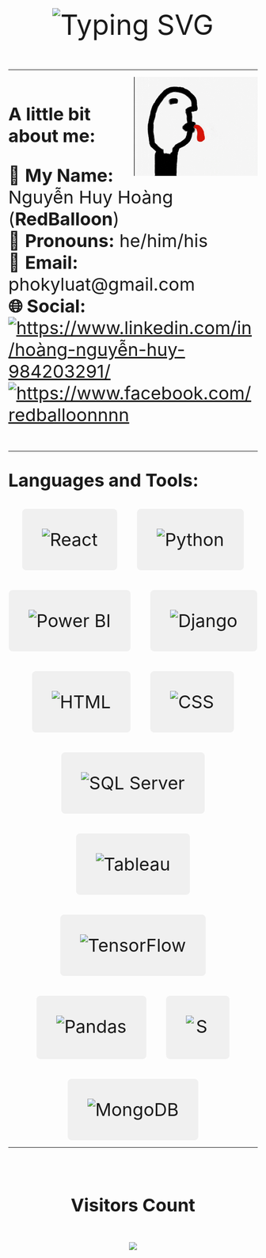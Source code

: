<p align="center" style="font-size: 56px;">
  <img src="https://readme-typing-svg.demolab.com?font=Fira+Code&weight=500&size=56&duration=4000&pause=1000&color=FF5733&center=true&vCenter=true&width=1000&height=120&lines=Hi+there%2C+I'm+RedBalloon+🎈;Welcome+to+my+profile!" alt="Typing SVG">
</p>

---

<img align="right" alt="Nguyễn Huy Hoàng" src="https://github.com/RedBallooon/RedBalloon/blob/70410fc9b264743dd15be5f6c6a09b38f1617432/img/Balloon_GIF.gif" width="250px" height="200"/>
</br>

<p style="font-size: 36px;"><strong>A little bit about me:</strong></p>
<ul style="list-style-type: none; padding: 0; font-size: 36px; margin: 20px 0;">
  <li style="font-size: 36px;">🌟 <strong>My Name:</strong> Nguyễn Huy Hoàng (<strong>RedBalloon</strong>)</li>
  <li style="font-size: 36px;">🌈 <strong>Pronouns:</strong> he/him/his</li>
  <li style="font-size: 36px;">📧 <strong>Email:</strong> phokyluat@gmail.com</li>
  <li style="font-size: 36px;"><strong>🌐 Social:</strong>
    <a href="https://linkedin.com/in/https://www.linkedin.com/in/hoàng-nguyễn-huy-984203291/" target="blank" style="font-size: 36px;">
      <img align="center" src="https://raw.githubusercontent.com/rahuldkjain/github-profile-readme-generator/master/src/images/icons/Social/linked-in-alt.svg" alt="https://www.linkedin.com/in/hoàng-nguyễn-huy-984203291/" height="20" width="30" />
    </a>
    <a href="https://fb.com/https://www.facebook.com/redballoonnnn" target="blank" style="font-size: 36px;">
      <img align="center" src="https://raw.githubusercontent.com/rahuldkjain/github-profile-readme-generator/master/src/images/icons/Social/facebook.svg" alt="https://www.facebook.com/redballoonnnn" height="20" width="30" />
    </a>
  </li>
</ul>
</br>


---

<p style="font-size: 36px;"><strong>Languages and Tools:</strong></p>

<div align="center" style="display: flex; flex-wrap: wrap; gap: 40px; justify-content: center; font-size: 36px;">
  <img src="https://img.icons8.com/color/48/000000/react-native.png" alt="React" style="border-radius: 8px; background: #F0F0F0; padding: 40px;">
  <img src="https://img.icons8.com/color/48/000000/python.png" alt="Python" style="border-radius: 8px; background: #F0F0F0; padding: 40px;">
  <img src="https://img.icons8.com/color/48/000000/power-bi.png" alt="Power BI" style="border-radius: 8px; background: #F0F0F0; padding: 40px;">  
  <img src="https://img.icons8.com/color/48/000000/django.png" alt="Django" style="border-radius: 8px; background: #F0F0F0; padding: 40px;">
  <img src="https://img.icons8.com/color/48/000000/html-5.png" alt="HTML" style="border-radius: 8px; background: #F0F0F0; padding: 40px;">
  <img src="https://img.icons8.com/color/48/000000/css3.png" alt="CSS" style="border-radius: 8px; background: #F0F0F0; padding: 40px;">
  <img src="https://img.icons8.com/color/48/000000/microsoft-sql-server.png" alt="SQL Server" style="border-radius: 8px; background: #F0F0F0; padding: 40px;">
  <img src="https://img.icons8.com/color/48/000000/tableau-software.png" alt="Tableau" style="border-radius: 8px; background: #F0F0F0; padding: 40px;">
  <img src="https://img.icons8.com/color/48/000000/tensorflow.png" alt="TensorFlow" style="border-radius: 8px; background: #F0F0F0; padding: 40px;">  
  <img src="https://img.icons8.com/color/48/000000/pandas.png" alt="Pandas" style="border-radius: 8px; background: #F0F0F0; padding: 40px;">
  <img src="https://seaborn.pydata.org/_static/logo-wide-lightbg.svg" alt="Seaborn" style="width: 48px; height: 48px; border-radius: 8px; background: #F0F0F0; padding: 40px;">
  <img src="https://img.icons8.com/color/48/000000/mongodb.png" alt="MongoDB" style="border-radius: 8px; background: #F0F0F0; padding: 40px;">
</div>

---

<div align="center" style="font-size: 36px;">
<br>
<p align="centre"><b><strong>Visitors Count</strong></b></p>  
<p align="center"><img align="center" src="https://profile-counter.glitch.me/{RedBallooon}/count.svg" /></p> 
</div>
